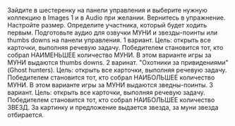 Зайдите в шестеренку на панели управления и выберите нужную коллекцию в Images 1 и в Audio при желании. 
Вернитесь в упражнение. Настройте размер. Определите участника, который будет ходить первым. 
Подготовьте аудио для озвучки МУНИ и звезды-поинты или thumbs downs на панели управления. 
1 вариант. Цель: открыть все карточки, выполняя речевую задачу. Победителем становится тот, 
кто собрал НАИМЕНЬШЕЕ количество МУНИ. В этом варианте игры за МУНИ выдаются thumbs downs. 
2 варинат. "Охотники за привидениями" (Ghost hunters). Цель: открыть все карточки, выполняя речевую задачу. 
Победителем становится тот, кто собрал НАИБОЛЬШЕЕ количество МУНИ. В этом варианте игры за МУНИ выдаются зведны-поинты. 
3 вариант. Цель: открыть все карточки, выполняя речевую задачу. Победителем становится тот, кто собрал НАИБОЛЬШЕЕ количество ЗВЕЗД. 
За картинку и предложение выдается звезда, за муни звезда отбирается.
